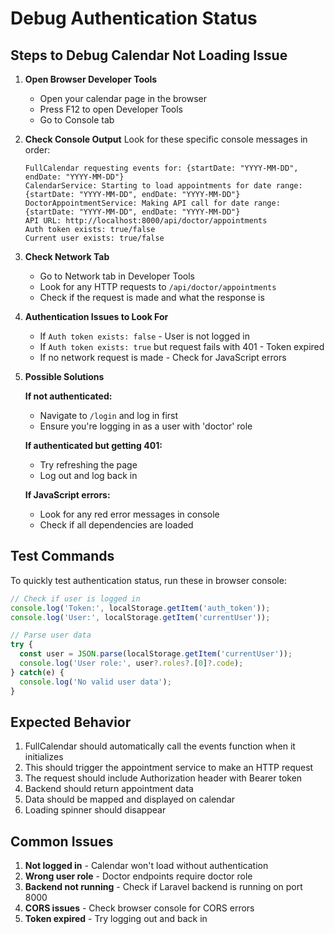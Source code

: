 # Debug Authentication Status

## Steps to Debug Calendar Not Loading Issue

1. **Open Browser Developer Tools**
   - Open your calendar page in the browser
   - Press F12 to open Developer Tools
   - Go to Console tab

2. **Check Console Output**
   Look for these specific console messages in order:

   ```
   FullCalendar requesting events for: {startDate: "YYYY-MM-DD", endDate: "YYYY-MM-DD"}
   CalendarService: Starting to load appointments for date range: {startDate: "YYYY-MM-DD", endDate: "YYYY-MM-DD"}  
   DoctorAppointmentService: Making API call for date range: {startDate: "YYYY-MM-DD", endDate: "YYYY-MM-DD"}
   API URL: http://localhost:8000/api/doctor/appointments
   Auth token exists: true/false
   Current user exists: true/false
   ```

3. **Check Network Tab**
   - Go to Network tab in Developer Tools
   - Look for any HTTP requests to `/api/doctor/appointments`
   - Check if the request is made and what the response is

4. **Authentication Issues to Look For**
   - If `Auth token exists: false` - User is not logged in
   - If `Auth token exists: true` but request fails with 401 - Token expired
   - If no network request is made - Check for JavaScript errors

5. **Possible Solutions**

   **If not authenticated:**
   - Navigate to `/login` and log in first
   - Ensure you're logging in as a user with 'doctor' role

   **If authenticated but getting 401:**
   - Try refreshing the page
   - Log out and log back in

   **If JavaScript errors:**
   - Look for any red error messages in console
   - Check if all dependencies are loaded

## Test Commands

To quickly test authentication status, run these in browser console:

```javascript
// Check if user is logged in
console.log('Token:', localStorage.getItem('auth_token'));
console.log('User:', localStorage.getItem('currentUser'));

// Parse user data
try {
  const user = JSON.parse(localStorage.getItem('currentUser'));
  console.log('User role:', user?.roles?.[0]?.code);
} catch(e) {
  console.log('No valid user data');
}
```

## Expected Behavior

1. FullCalendar should automatically call the events function when it initializes
2. This should trigger the appointment service to make an HTTP request
3. The request should include Authorization header with Bearer token
4. Backend should return appointment data
5. Data should be mapped and displayed on calendar
6. Loading spinner should disappear

## Common Issues

1. **Not logged in** - Calendar won't load without authentication
2. **Wrong user role** - Doctor endpoints require doctor role
3. **Backend not running** - Check if Laravel backend is running on port 8000
4. **CORS issues** - Check browser console for CORS errors
5. **Token expired** - Try logging out and back in

